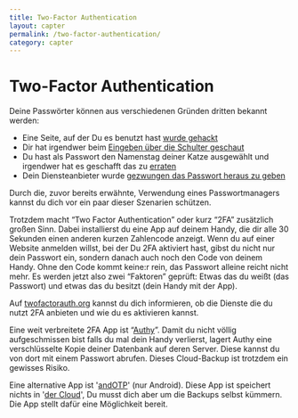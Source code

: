 ```yaml
---
title: Two-Factor Authentication
layout: capter
permalink: /two-factor-authentication/
category: capter
---
```

# Two-Factor Authentication
Deine Passwörter können aus verschiedenen Gründen dritten bekannt werden:
  - Eine Seite, auf der Du es benutzt hast [wurde gehackt](https://www.zeit.de/digital/datenschutz/2019-01/datenleak-email-passwoerter-internet-it-sicherheit) 
  - Dir hat irgendwer beim [Eingeben über die Schulter geschaut](https://en.wikipedia.org/wiki/Shoulder_surfing_(computer_security))
  - Du hast als Passwort den Namenstag deiner Katze ausgewählt und irgendwer hat es geschafft das zu [erraten](https://en.wikipedia.org/wiki/Brute-force_attack)
  - Dein Diensteanbieter wurde [gezwungen das Passwort heraus zu geben](https://netzpolitik.org/2020/bundesregierung-beschliesst-pflicht-zur-passwortherausgabe/)

Durch die, zuvor bereits erwähnte, Verwendung eines Passwortmanagers kannst du dich vor ein paar dieser Szenarien schützen.

Trotzdem macht “Two Factor Authentication” oder kurz “2FA” zusätzlich großen Sinn. Dabei installierst du eine App auf deinem Handy, die dir alle 30 Sekunden einen anderen kurzen Zahlencode anzeigt. Wenn du auf einer Website anmelden willst, bei der Du 2FA aktiviert hast, gibst du nicht nur dein Passwort ein, sondern danach auch noch den Code von deinem Handy. Ohne den Code kommt keine:r rein, das Passwort alleine reicht nicht mehr. Es werden jetzt also zwei “Faktoren” geprüft: Etwas das du weißt (das Passwort) und etwas das du besitzt (dein Handy mit der App).

Auf [twofactorauth.org](https://twofactorauth.org/de/) kannst du dich informieren, ob die Dienste die du nutzt 2FA anbieten und wie du es aktivieren kannst. 

Eine weit verbreitete 2FA App ist “[Authy](https://www.authy.com/)”. Damit du nicht völlig aufgeschmissen bist falls du mal dein Handy verlierst, lagert Authy eine verschlüsselte Kopie deiner Datenbank auf deren Server. Diese kannst du von dort mit einem Passwort abrufen. Dieses Cloud-Backup ist trotzdem ein gewisses Risiko.

Eine alternative App ist '[andOTP](https://github.com/andOTP/andOTP)' (nur Android). Diese App ist speichert nichts in '[der Cloud](https://fsfe.org/contribute/promopics/thereisnocloud-bluecolor-preview.png)', Du musst dich aber um die Backups selbst kümmern. Die App stellt dafür eine Möglichkeit bereit.
